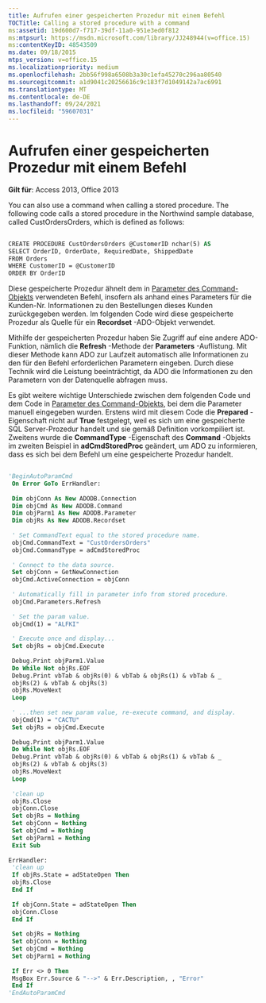 ```yaml
---
title: Aufrufen einer gespeicherten Prozedur mit einem Befehl
TOCTitle: Calling a stored procedure with a command
ms:assetid: 19d600d7-f717-39df-11a0-951e3ed0f812
ms:mtpsurl: https://msdn.microsoft.com/library/JJ248944(v=office.15)
ms:contentKeyID: 48543509
ms.date: 09/18/2015
mtps_version: v=office.15
ms.localizationpriority: medium
ms.openlocfilehash: 2bb56f998a6508b3a30c1efa45270c296aa80540
ms.sourcegitcommit: a1d9041c20256616c9c183f7d1049142a7ac6991
ms.translationtype: MT
ms.contentlocale: de-DE
ms.lasthandoff: 09/24/2021
ms.locfileid: "59607031"
---
```

# <a name="calling-a-stored-procedure-with-a-command"></a>Aufrufen einer gespeicherten Prozedur mit einem Befehl


**Gilt für**: Access 2013, Office 2013

You can also use a command when calling a stored procedure. The following code calls a stored procedure in the Northwind sample database, called CustOrdersOrders, which is defined as follows:

```vb 
 
CREATE PROCEDURE CustOrdersOrders @CustomerID nchar(5) AS 
SELECT OrderID, OrderDate, RequiredDate, ShippedDate 
FROM Orders 
WHERE CustomerID = @CustomerID 
ORDER BY OrderID 
```

Diese gespeicherte Prozedur ähnelt dem in [Parameter des Command-Objekts](command-object-parameters.md) verwendeten Befehl, insofern als anhand eines Parameters für die Kunden-Nr. Informationen zu den Bestellungen dieses Kunden zurückgegeben werden. Im folgenden Code wird diese gespeicherte Prozedur als Quelle für ein **Recordset** -ADO-Objekt verwendet.

Mithilfe der gespeicherten Prozedur haben Sie Zugriff auf eine andere ADO-Funktion, nämlich die **Refresh** -Methode der **Parameters** -Auflistung. Mit dieser Methode kann ADO zur Laufzeit automatisch alle Informationen zu den für den Befehl erforderlichen Parametern eingeben. Durch diese Technik wird die Leistung beeinträchtigt, da ADO die Informationen zu den Parametern von der Datenquelle abfragen muss.

Es gibt weitere wichtige Unterschiede zwischen dem folgenden Code und dem Code in [Parameter des Command-Objekts](command-object-parameters.md), bei dem die Parameter manuell eingegeben wurden. Erstens wird mit diesem Code die **Prepared** -Eigenschaft nicht auf **True** festgelegt, weil es sich um eine gespeicherte SQL Server-Prozedur handelt und sie gemäß Definition vorkompiliert ist. Zweitens wurde die **CommandType** -Eigenschaft des **Command** -Objekts im zweiten Beispiel in **adCmdStoredProc** geändert, um ADO zu informieren, dass es sich bei dem Befehl um eine gespeicherte Prozedur handelt.

```vb 
 
'BeginAutoParamCmd 
 On Error GoTo ErrHandler: 
 
 Dim objConn As New ADODB.Connection 
 Dim objCmd As New ADODB.Command 
 Dim objParm1 As New ADODB.Parameter 
 Dim objRs As New ADODB.Recordset 
 
 ' Set CommandText equal to the stored procedure name. 
 objCmd.CommandText = "CustOrdersOrders" 
 objCmd.CommandType = adCmdStoredProc 
 
 ' Connect to the data source. 
 Set objConn = GetNewConnection 
 objCmd.ActiveConnection = objConn 
 
 ' Automatically fill in parameter info from stored procedure. 
 objCmd.Parameters.Refresh 
 
 ' Set the param value. 
 objCmd(1) = "ALFKI" 
 
 ' Execute once and display... 
 Set objRs = objCmd.Execute 
 
 Debug.Print objParm1.Value 
 Do While Not objRs.EOF 
 Debug.Print vbTab & objRs(0) & vbTab & objRs(1) & vbTab & _ 
 objRs(2) & vbTab & objRs(3) 
 objRs.MoveNext 
 Loop 
 
 ' ...then set new param value, re-execute command, and display. 
 objCmd(1) = "CACTU" 
 Set objRs = objCmd.Execute 
 
 Debug.Print objParm1.Value 
 Do While Not objRs.EOF 
 Debug.Print vbTab & objRs(0) & vbTab & objRs(1) & vbTab & _ 
 objRs(2) & vbTab & objRs(3) 
 objRs.MoveNext 
 Loop 
 
 'clean up 
 objRs.Close 
 objConn.Close 
 Set objRs = Nothing 
 Set objConn = Nothing 
 Set objCmd = Nothing 
 Set objParm1 = Nothing 
 Exit Sub 
 
ErrHandler: 
 'clean up 
 If objRs.State = adStateOpen Then 
 objRs.Close 
 End If 
 
 If objConn.State = adStateOpen Then 
 objConn.Close 
 End If 
 
 Set objRs = Nothing 
 Set objConn = Nothing 
 Set objCmd = Nothing 
 Set objParm1 = Nothing 
 
 If Err <> 0 Then 
 MsgBox Err.Source & "-->" & Err.Description, , "Error" 
 End If 
'EndAutoParamCmd 
```

